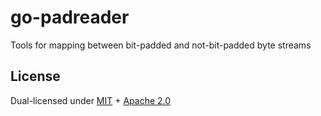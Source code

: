 # go-padreader

Tools for mapping between bit-padded and not-bit-padded byte streams

## License

Dual-licensed under [MIT](https://github.com/filecoin-project/go-padreader/blob/master/LICENSE-MIT) + [Apache 2.0](https://github.com/filecoin-project/go-padreader/blob/master/LICENSE-APACHE)
